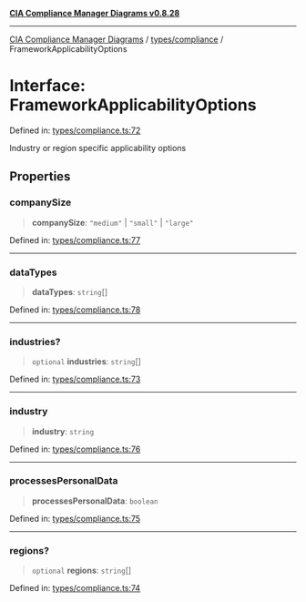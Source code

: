 [**CIA Compliance Manager Diagrams v0.8.28**](../../../README.md)

***

[CIA Compliance Manager Diagrams](../../../modules.md) / [types/compliance](../README.md) / FrameworkApplicabilityOptions

# Interface: FrameworkApplicabilityOptions

Defined in: [types/compliance.ts:72](https://github.com/Hack23/cia-compliance-manager/blob/7619f76b35999bc4eb3f6ff6c1e77c13be78f250/src/types/compliance.ts#L72)

Industry or region specific applicability options

## Properties

### companySize

> **companySize**: `"medium"` \| `"small"` \| `"large"`

Defined in: [types/compliance.ts:77](https://github.com/Hack23/cia-compliance-manager/blob/7619f76b35999bc4eb3f6ff6c1e77c13be78f250/src/types/compliance.ts#L77)

***

### dataTypes

> **dataTypes**: `string`[]

Defined in: [types/compliance.ts:78](https://github.com/Hack23/cia-compliance-manager/blob/7619f76b35999bc4eb3f6ff6c1e77c13be78f250/src/types/compliance.ts#L78)

***

### industries?

> `optional` **industries**: `string`[]

Defined in: [types/compliance.ts:73](https://github.com/Hack23/cia-compliance-manager/blob/7619f76b35999bc4eb3f6ff6c1e77c13be78f250/src/types/compliance.ts#L73)

***

### industry

> **industry**: `string`

Defined in: [types/compliance.ts:76](https://github.com/Hack23/cia-compliance-manager/blob/7619f76b35999bc4eb3f6ff6c1e77c13be78f250/src/types/compliance.ts#L76)

***

### processesPersonalData

> **processesPersonalData**: `boolean`

Defined in: [types/compliance.ts:75](https://github.com/Hack23/cia-compliance-manager/blob/7619f76b35999bc4eb3f6ff6c1e77c13be78f250/src/types/compliance.ts#L75)

***

### regions?

> `optional` **regions**: `string`[]

Defined in: [types/compliance.ts:74](https://github.com/Hack23/cia-compliance-manager/blob/7619f76b35999bc4eb3f6ff6c1e77c13be78f250/src/types/compliance.ts#L74)
